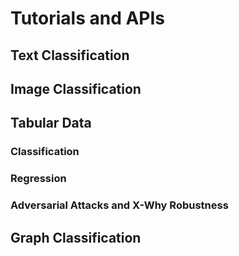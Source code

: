 # Tutorials and APIs

## Text Classification

## Image Classification

## Tabular Data 

### Classification

### Regression

### Adversarial Attacks and X-Why Robustness

## Graph Classification

